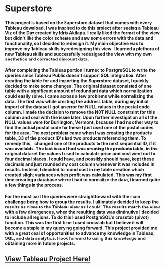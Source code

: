 # Superstore
#### This project is based on the Superstore dataset that comes with every Tableau download. I was inspired to do this project after seeing a Tableau Viz of the Day created by Idris Akilapa. I really liked the format of the view but didn't like the color scheme and saw some errors with the data and functionality, so I decided to redesign it. My main objective was to improve my Tableau skills by redesigning this view. I learned a plethora of new Tableau skills and successfully redesigned the view with my own aesthetics and corrected discount data.
#### After completing the Tableau portion I turned to PostgreSQL to write the queries since Tableau Public doesn't support SQL integration. After creating the table for and importing the Superstore dataset, I quickly decided to make some changes. The original dataset consisted of one table with a significant amount of redundant data which normalization could easily solve. I came across a few problems while normalizing the data. The first was while creating the address table, during my initial import of the dataset I got an error for NULL values in the postal code column. I made the decision to remove the NOT NULL constraint for this column and deal with the issue later. Upon further investigation all of the NULL values were for Burlington, Vermont, because I had no other way to find the actual postal code for these I just used one of the postal codes for the area. The next problem came when I was creating the products table, 33 of the product ID's had two products referencing them. To remedy this, I changed one of the products to the next sequential ID, if it was available. The last issue I had was creating the products table, in the original dataset the values I used to calculate price and cost went out to four decimal places. I could have, and possibly should have, kept these decimals and just rounded my cost column whenever it was included in results. Instead, I decided to round cost in my table creation which created slight variances when profit was calculated. This was my first time creating a database where I had to normalize the data, I learned quite a few things in the process.
#### For the most part the queries were straightforward with the main challenge being how to group the results. I ultimately decided to keep the results as close to the Tableau view as I could. The results match the view with a few divergences, when the resulting data was diminutive I decided to include all regions. To do this I used PostgreSQL's crosstab (pivot) function. This was the first time I used crosstab but I believe it will become a staple in my querying going forward. This project provided me with a great deal of opportunities to advance my knowledge in Tableau, SQL, and data analytics. I look forward to using this knowledge and obtaining more in future projects.
## <a href="https://public.tableau.com/app/profile/tyrell.roberts/viz/Superstore-RegionalOverview/RegionalOverview"> View Tableau Project Here!</a>
